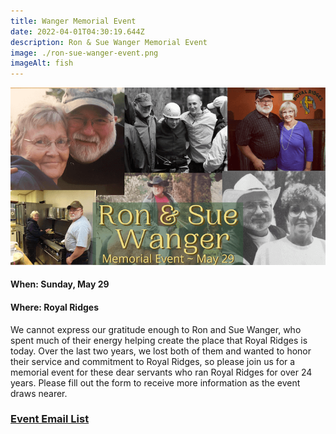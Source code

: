 ```yaml
---
title: Wanger Memorial Event
date: 2022-04-01T04:30:19.644Z
description: Ron & Sue Wanger Memorial Event
image: ./ron-sue-wanger-event.png
imageAlt: fish
---
```

![Wanger Event](ron-sue-wanger-event.png "Ron & Sue Memorial Event")

#### **When: Sunday, May 29**

#### **Where: Royal Ridges**

   We cannot express our gratitude enough to Ron and Sue Wanger, who spent much of their energy helping create the place that Royal Ridges is today. Over the last two years, we lost both of them and wanted to honor their service and commitment to Royal Ridges, so please join us for a memorial event for these dear servants who ran Royal Ridges for over 24 years. Please fill out the form to receive more information as the event draws nearer.

### **[Event Email List](https://forms.gle/6LG7exfZM5iNPwyr5)**